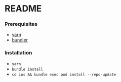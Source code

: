 # README

### Prerequisites

- [yarn](https://yarnpkg.com/en/)
- [bundler](https://bundler.io/)

### Installation

- `yarn`
- `bundle install`
- `cd ios && bundle exec pod install --repo-update`
